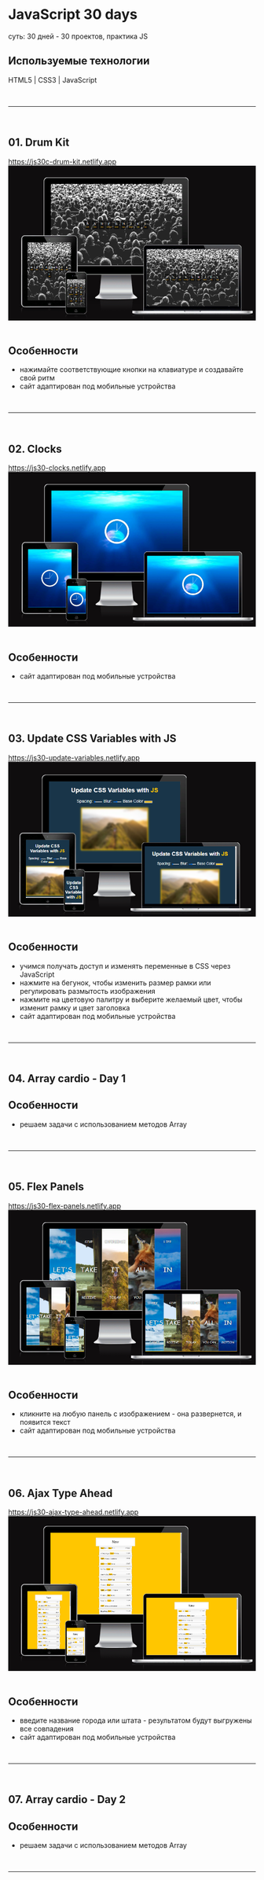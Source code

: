 <h1> JavaScript 30 days </h1>
<p> суть: 30 дней - 30 проектов, практика JS </p>
<h2> Используемые технологии </h2>
<p> HTML5 | CSS3 | JavaScript </p>

<br>
<hr>
<br>

<h2> 01. Drum Kit</h2>
<a href="https://js30c-drum-kit.netlify.app/"> https://js30c-drum-kit.netlify.app </a>

<div align="center">
  <img src="01. drum kit/src/pics/bg/cw_drumkit.png">
</div>
<br>

<h2>Особенности</h2>
<ul>
  <li> нажимайте соответствующие кнопки на клавиатуре и создавайте свой ритм </li>
  <li> сайт адаптирован под мобильные устройства </li>
</ul>

<br>
<hr>
<br>

<h2> 02. Clocks</h2>
<a href="https://js30-clocks.netlify.app/"> https://js30-clocks.netlify.app </a>

<div align="center">
  <img src="02. clocks/src/cw_clocks.png">
</div>
<br>

<h2>Особенности</h2>
<ul>
  <li> сайт адаптирован под мобильные устройства </li>
</ul>

<br>
<hr>
<br>

<h2> 03. Update CSS Variables with JS </h2>
<a href="https://js30-update-variables.netlify.app/"> https://js30-update-variables.netlify.app </a>

<div align="center">
  <img src="03. update CSS Variables with JS/src/cw_updateVariables.png">
</div>
<br>

<h2>Особенности</h2>
<ul>
  <li> учимся получать доступ и изменять переменные в CSS через JavaScript </li>
  <li> нажмите на бегунок, чтобы изменить размер рамки или регулировать размытость изображения </li>
  <li> нажмите на цветовую палитру и выберите желаемый цвет, чтобы изменит рамку и цвет заголовка </li>
  <li> сайт адаптирован под мобильные устройства </li>
</ul>

<br>
<hr>
<br>

<h2> 04. Array cardio - Day 1 </h2>

<h2>Особенности</h2>
<ul>
  <li> решаем задачи с использованием методов Array </li>
</ul>

<br>
<hr>
<br>
<h2> 05. Flex Panels </h2>
<a href="https://js30-flex-panels.netlify.app/"> https://js30-flex-panels.netlify.app </a>

<div align="center">
  <img src="05. flex panels/src/bg/cw_flexpanels.png">
</div>
<br>

<h2>Особенности</h2>
<ul>
  <li> кликните на любую панель с изображением - она развернется, и появится текст </li>
  <li> сайт адаптирован под мобильные устройства </li>
</ul>

<br>
<hr>
<br>
<h2> 06. Ajax Type Ahead </h2>
<a href="https://js30-ajax-type-ahead.netlify.app/"> https://js30-ajax-type-ahead.netlify.app </a>

<div align="center">
  <img src="06. Ajax Type Ahead/src/cw_ajax_type_ahead.png">
</div>
<br>

<h2>Особенности</h2>
<ul>
  <li> введите название города или штата - результатом будут выгружены все совпадения </li>
  <li> сайт адаптирован под мобильные устройства </li>
</ul>

<br>
<hr>
<br>

<h2> 07. Array cardio - Day 2 </h2>

<h2>Особенности</h2>
<ul>
  <li> решаем задачи с использованием методов Array </li>
</ul>

<br>
<hr>
<br>
